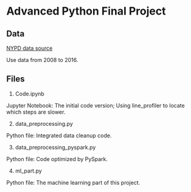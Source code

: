 # Advanced Python Final Project

## Data
[NYPD data source](https://www.nyc.gov/site/nypd/stats/reports-analysis/stopfrisk.page)

Use data from 2008 to 2016.

## Files
1. Code.ipynb

Jupyter Notebook: The initial code version; Using line_profiler to locate which steps are slower.

2. data_preprocessing.py

Python file: Integrated data cleanup code.

3. data_preprocessing_pyspark.py

Python file: Code optimized by PySpark.

4. ml_part.py

Python file: The machine learning part of this project.